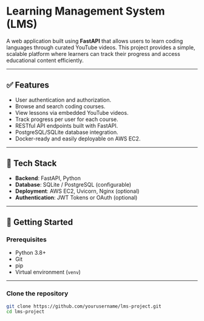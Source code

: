 # Learning Management System (LMS)

A web application built using **FastAPI** that allows users to learn coding languages through curated YouTube videos. This project provides a simple, scalable platform where learners can track their progress and access educational content efficiently.

---

## ✅ Features

- User authentication and authorization.
- Browse and search coding courses.
- View lessons via embedded YouTube videos.
- Track progress per user for each course.
- RESTful API endpoints built with FastAPI.
- PostgreSQL/SQLite database integration.
- Docker-ready and easily deployable on AWS EC2.

---

## 📂 Tech Stack

- **Backend**: FastAPI, Python
- **Database**: SQLite / PostgreSQL (configurable)
- **Deployment**: AWS EC2, Uvicorn, Nginx (optional)
- **Authentication**: JWT Tokens or OAuth (optional)


---

## 🚀 Getting Started

### Prerequisites

- Python 3.8+
- Git
- pip
- Virtual environment (`venv`)

---

### Clone the repository

```bash
git clone https://github.com/yourusername/lms-project.git
cd lms-project
